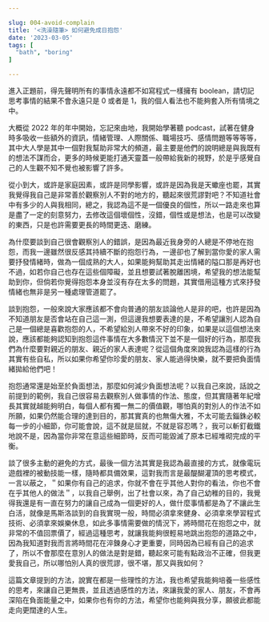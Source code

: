```yaml
---

slug: 004-avoid-complain
title: '<洗澡隨筆> 如何避免成日抱怨'
date: '2023-03-05'
tags: [
  "bath", "boring"
]

---
```


進入正題前，得先聲明所有的事情永遠都不如寫程式一樣擁有 boolean，請切記思考事情的結果不會永遠只是 0 或者是 1，我的個人看法也不能夠套入所有情境之中。

<!--truncate-->

大概從 2022 年的年中開始，忘記來由地，我開始學著聽 podcast，試著在健身時多吸收一些額外的資訊，情緒管理、人際關係、職場技巧、感情問題等等等等，其中大人學是其中一個對我幫助非常大的頻道，最主要是他們的說明總是與我既有的想法不謀而合，更多的時候更能打通天靈蓋一般帶給我新的視野，於是乎感覺自己的人生觀不知不覺也被影響了許多。

從小到大，或許是家庭因素，或許是同學影響，或許是因為我是天蠍座也罷，其實我覺得我自己是非常善於觀察別人不對的地方的，聽起來很荒謬對吧？不知道社會中有多少的人與我相同，總之，我認為這不是一個優良的個性，所以一路走來也算是盡了一定的刻意努力，去修改這個壞個性，沒錯，個性或是想法，也是可以改變的東西，只是也許需要更長的時間更迭、磨練。

為什麼要談到自己很會觀察別人的錯誤，是因為最近我身旁的人總是不停地在抱怨，而我一邊雖然很反感其持續不斷的抱怨行為，一邊卻也了解到當你愛的家人需要抒發情緒時，做為一個成熟的大人，如果能夠幫助其走出情緒的隘口那是再好也不過，如若你自己也存在這些個障礙，並且想要試著脫離困境，希望我的想法能幫助到你，但倘若你覺得抱怨本身並沒有存在太多的問題，其實借用這種方式來抒發情緒也無非是另一種處理管道罷了。

談到抱怨，一般來說大家應該都不會向普通的朋友談論他人是非的吧，也許是因為不知道朋友是否會站在自己這一測，但這邊我想要表達的是，不希望讓別人認為自己是一個總是喜歡抱怨的人，不希望給別人帶來不好的印象，如果是以這個想法來說，應該都能夠認知到抱怨這件事情在大多數情況下並不是一個好的行為，那麼我們為什麼要對親近的朋友、親近的家人表達呢？從這個角度來說我認為這樣的行為其實有些自私，所以如果你希望你珍愛的朋友、家人能過得快樂，就不要把負面情緒拋給他們吧！

抱怨通常還是始至於負面想法，那麼如何減少負面想法呢？以我自己來說，話說之前提到的範例，我自己很容易去觀察別人做事情的作法、態度，但其實隨著年紀增長其實就越能夠明白，每個人都有獨一無二的價值觀，哪怕真的對別人的作法不如所願，如果仍然能合理的達到目的，那其實真的也無傷大雅，不太可能去錙銖必較每一步的小細節，你可能會說，這不就是屈就，不就是容忍嗎？，我可以斬釘截鐵地說不是，因為當你非常在意這些細節時，反而可能毀滅了原本已經堆砌完成的平衡。

談了很多主動的避免的方式，最後一個方法其實是我認為最直接的方式，就像電玩遊戲裡的被動技能一樣，隨時都具備效果，這對我而言是最醍醐灌頂的思考模式，一言以蔽之，＂如果你有自己的追求，你就不會在乎其他人對你的看法，你也不會在乎其他人的做法＂，以我自己舉例，出了社會以來，為了自己幼稚的目的，我覺得我還是有一直在努力的讓自己成為一個更好的人，做什麼事情都是為了不讓此生白活，就像是馬斯洛談到的自我實現一般，時間必須拿來健身、必須拿來學習程式技術、必須拿來娛樂休息，如此多事情需要做的情況下，將時間花在抱怨之中，就非常的不值回票價了，經過這種思考，就讓我能夠很輕易地跳出抱怨的道路之中，因為我知道對我而言將時間花在淬鍊身心才更重要，同時因為已經有自己的追求了，所以不會那麼在意別人的做法是對是錯，聽起來可能有點政治不正確，但我更愛我自己，所以哪怕別人真的很荒謬，很不堪，那又與我如何？

這篇文章提到的方法，說實在都是一些理性的方法，我也希望我能夠培養一些感性的思考，來讓自己更無畏，並且透過感性的方法，來讓我愛的家人、朋友，不會再深陷在負面能量之中，如果你也有你的方法，希望你也能夠與我分享，願彼此都能走向更闊達的人生。
